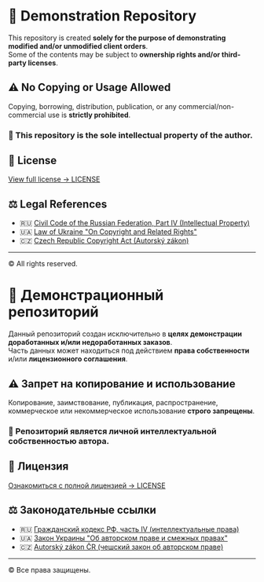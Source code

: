 # 📁 Demonstration Repository

This repository is created **solely for the purpose of demonstrating modified and/or unmodified client orders**.  
Some of the contents may be subject to **ownership rights and/or third-party licenses**.

## ⚠️ No Copying or Usage Allowed

Copying, borrowing, distribution, publication, or any commercial/non-commercial use is **strictly prohibited**.

### 🔐 This repository is the sole intellectual property of the author.

## 📄 License

[View full license → LICENSE](./LICENSE.md)

## ⚖️ Legal References

- 🇷🇺 [Civil Code of the Russian Federation, Part IV (Intellectual Property)](https://www.consultant.ru/document/cons_doc_LAW_64629/)
- 🇺🇦 [Law of Ukraine "On Copyright and Related Rights"](https://zakon.rada.gov.ua/laws/show/3792-12)
- 🇨🇿 [Czech Republic Copyright Act (Autorský zákon)](https://www.zakonyprolidi.cz/cs/2000-121)

---

© All rights reserved.

# 📁 Демонстрационный репозиторий

Данный репозиторий создан исключительно в **целях демонстрации доработанных и/или недоработанных заказов**.  
Часть данных может находиться под действием **права собственности** и/или **лицензионного соглашения**.

## ⚠️ Запрет на копирование и использование

Копирование, заимствование, публикация, распространение, коммерческое или некоммерческое использование **строго запрещены**.

### 🔐 Репозиторий является личной интеллектуальной собственностью автора.

## 📄 Лицензия

[Ознакомиться с полной лицензией → LICENSE](./LICENSE.md)

## ⚖️ Законодательные ссылки

- 🇷🇺 [Гражданский кодекс РФ, часть IV (интеллектуальные права)](https://www.consultant.ru/document/cons_doc_LAW_64629/)
- 🇺🇦 [Закон Украины "Об авторском праве и смежных правах"](https://zakon.rada.gov.ua/laws/show/3792-12)
- 🇨🇿 [Autorský zákon ČR (чешский закон об авторском праве)](https://www.zakonyprolidi.cz/cs/2000-121)

---

© Все права защищены.

